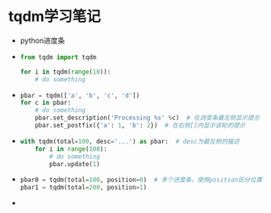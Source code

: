 # tqdm学习笔记

- python进度条

- ```python
  from tqdm import tqdm
  
  for i in tqdm(range(10)):
      # do something
  ```

- ```python
  pbar = tqdm(['a', 'b', 'c', 'd'])
  for c in pbar:
      # do something
      pbar.set_description('Processing %s' %c)  # 在进度条最左侧显示提示
      pbar.set_postfix({'a': 1, 'b': 2})  # 在右侧[]内显示该轮的提示
  ```

- ```python
  with tqdm(total=100, desc='...') as pbar:  # desc为最左侧的描述
      for i in range(100):
          # do something
          pbar.update(1)
  ```

- ```python
  pbar0 = tqdm(total=100, position=0)  # 多个进度条，使用position区分位置
  pbar1 = tqdm(total=200, position=1)
  ```

- 
